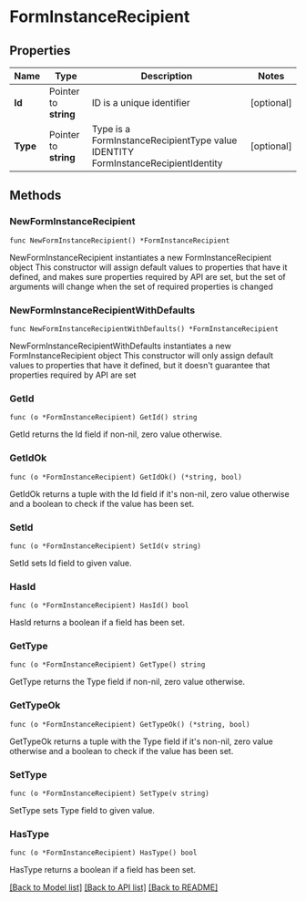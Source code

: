 # FormInstanceRecipient

## Properties

Name | Type | Description | Notes
------------ | ------------- | ------------- | -------------
**Id** | Pointer to **string** | ID is a unique identifier | [optional] 
**Type** | Pointer to **string** | Type is a FormInstanceRecipientType value IDENTITY FormInstanceRecipientIdentity | [optional] 

## Methods

### NewFormInstanceRecipient

`func NewFormInstanceRecipient() *FormInstanceRecipient`

NewFormInstanceRecipient instantiates a new FormInstanceRecipient object
This constructor will assign default values to properties that have it defined,
and makes sure properties required by API are set, but the set of arguments
will change when the set of required properties is changed

### NewFormInstanceRecipientWithDefaults

`func NewFormInstanceRecipientWithDefaults() *FormInstanceRecipient`

NewFormInstanceRecipientWithDefaults instantiates a new FormInstanceRecipient object
This constructor will only assign default values to properties that have it defined,
but it doesn't guarantee that properties required by API are set

### GetId

`func (o *FormInstanceRecipient) GetId() string`

GetId returns the Id field if non-nil, zero value otherwise.

### GetIdOk

`func (o *FormInstanceRecipient) GetIdOk() (*string, bool)`

GetIdOk returns a tuple with the Id field if it's non-nil, zero value otherwise
and a boolean to check if the value has been set.

### SetId

`func (o *FormInstanceRecipient) SetId(v string)`

SetId sets Id field to given value.

### HasId

`func (o *FormInstanceRecipient) HasId() bool`

HasId returns a boolean if a field has been set.

### GetType

`func (o *FormInstanceRecipient) GetType() string`

GetType returns the Type field if non-nil, zero value otherwise.

### GetTypeOk

`func (o *FormInstanceRecipient) GetTypeOk() (*string, bool)`

GetTypeOk returns a tuple with the Type field if it's non-nil, zero value otherwise
and a boolean to check if the value has been set.

### SetType

`func (o *FormInstanceRecipient) SetType(v string)`

SetType sets Type field to given value.

### HasType

`func (o *FormInstanceRecipient) HasType() bool`

HasType returns a boolean if a field has been set.


[[Back to Model list]](../README.md#documentation-for-models) [[Back to API list]](../README.md#documentation-for-api-endpoints) [[Back to README]](../README.md)


